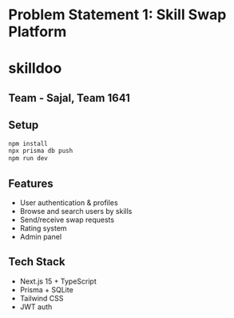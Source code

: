 # Problem Statement 1: Skill Swap Platform

# skilldoo

## Team - Sajal, Team 1641

## Setup
```bash
npm install
npx prisma db push
npm run dev
```

## Features
- User authentication & profiles
- Browse and search users by skills
- Send/receive swap requests
- Rating system
- Admin panel

## Tech Stack
- Next.js 15 + TypeScript
- Prisma + SQLite
- Tailwind CSS
- JWT auth
